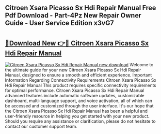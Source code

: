 ## Citroen Xsara Picasso Sx Hdi Repair Manual Free Pdf Download - Part-4Pz New Repair Owner Guide - User Service Edition x3vG7

# <h2><a href="http://bc96205.oget.top/?id=Citroen+Xsara+Picasso+Sx+Hdi+Repair+Manual">🔗Download New 👉🔴 Citroen Xsara Picasso Sx Hdi Repair Manual</a></h2>

[![Citroen Xsara Picasso Sx Hdi Repair Manual new download](https://i.imgur.com/5g1atiW.png)](http://bc96205.oget.top/?id=Citroen+Xsara+Picasso+Sx+Hdi+Repair+Manual)
Welcome to the ultimate guide for your new Citroen Xsara Picasso Sx Hdi Repair Manual, designed to ensure a smooth and efficient experience. Important Information Regarding Connectivity Requirements Citroen Xsara Picasso Sx Hdi Repair Manual This product requires specific connectivity requirements for optimal performance. Citroen Xsara Picasso Sx Hdi Repair Manual advanced features include automatic software updates, customizable dashboard, multi-language support, and voice activation, all of which can be accessed and customized through the user interface. It's our hope that the Citroen Xsara Picasso Sx Hdi Repair Manual has been a helpful and user-friendly resource in helping you get started with your new product. Should you require any assistance or clarification, please do not hesitate to contact our customer support team.
